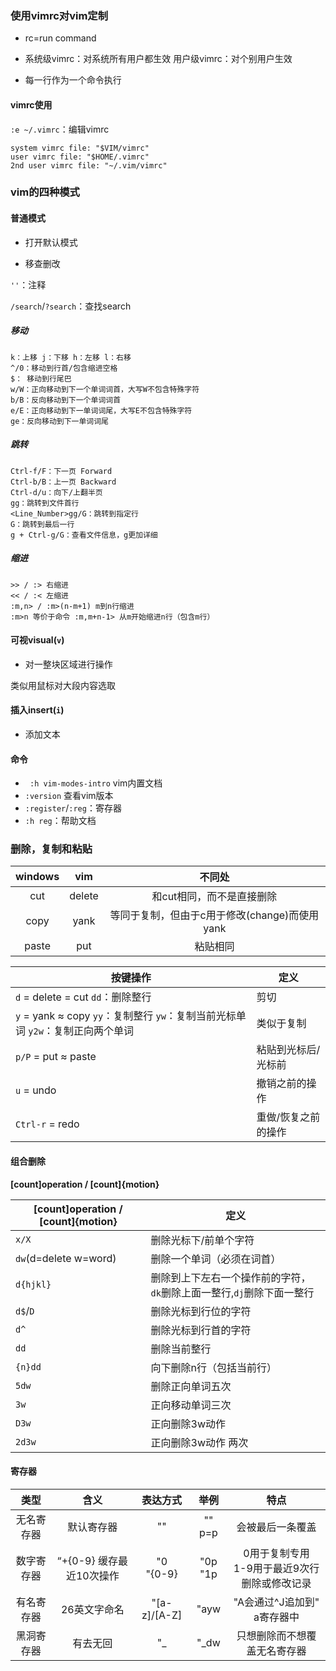 ### 使用vimrc对vim定制

- rc=run command

- 系统级vimrc：对系统所有用户都生效 用户级vimrc：对个别用户生效

- 每一行作为一个命令执行

#### vimrc使用

```:e ~/.vimrc```：编辑vimrc

```
system vimrc file: "$VIM/vimrc"
user vimrc file: "$HOME/.vimrc"
2nd user vimrc file: "~/.vim/vimrc"
```



### vim的四种模式

#### 普通模式

- 打开默认模式

- 移查删改

```''```：注释

```/search```/```?search```：查找search

##### 移动

```shell
k：上移 j：下移 h：左移 l：右移
^/0：移动到行首/包含缩进空格
$： 移动到行尾巴
w/W：正向移动到下一个单词词首，大写W不包含特殊字符
b/B：反向移动到下一个单词词首
e/E：正向移动到下一单词词尾，大写E不包含特殊字符
ge：反向移动到下一单词词尾
```

##### 跳转

```shell
Ctrl-f/F：下一页 Forward
Ctrl-b/B：上一页 Backward
Ctrl-d/u：向下/上翻半页
gg：跳转到文件首行
<Line_Number>gg/G：跳转到指定行
G：跳转到最后一行
g + Ctrl-g/G：查看文件信息，g更加详细
```

##### 缩进

```
>> / :> 右缩进
<< / :< 左缩进
:m,n> / :m>(n-m+1) m到n行缩进
:m>n 等价于命令 :m,m+n-1> 从m开始缩进n行（包含m行）
```

#### 可视visual(```v```)

- 对一整块区域进行操作

类似用鼠标对大段内容选取

#### 插入insert(```i```)

- 添加文本

#### 命令

- ``` :h vim-modes-intro``` vim内置文档
- ```:version``` 查看vim版本
- ```:register```/```:reg```：寄存器
- ```:h reg```：帮助文档



### 删除，复制和粘贴

| windows |  vim   |                    不同处                     |
| :-----: | :----: | :-------------------------------------------: |
|   cut   | delete |           和cut相同，而不是直接删除           |
|  copy   |  yank  | 等同于复制，但由于c用于修改(change)而使用yank |
|  paste  |  put   |                   粘贴相同                    |

| 按键操作                                                     | 定义                |
| ------------------------------------------------------------ | ------------------- |
| ```d``` = delete = cut ```dd```：删除整行                    | 剪切                |
| ```y``` = yank ≈ copy ```yy```：复制整行 ```yw```：复制当前光标单词 ```y2w```：复制正向两个单词 | 类似于复制          |
| ```p/P``` = put ≈ paste                                      | 粘贴到光标后/光标前 |
| ```u``` = undo                                               | 撤销之前的操作      |
| ```Ctrl-r``` = redo                                          | 重做/恢复之前的操作 |

#### 组合删除

**[count]operation / [count]{motion}**

| [count]operation / [count]{motion} | 定义                                                         |
| ---------------------------------- | ------------------------------------------------------------ |
| ```x/X```                          | 删除光标下/前单个字符                                        |
| ```dw```(d=delete w=word)          | 删除一个单词（必须在词首）                                   |
| ```d{hjkl}```                      | 删除到上下左右一个操作前的字符，```dk```删除上面一整行,```dj```删除下面一整行 |
| ```d$```/```D```                   | 删除光标到行位的字符                                         |
| ```d^```                           | 删除光标到行首的字符                                         |
| ```dd```                           | 删除当前整行                                                 |
| ```{n}dd```                        | 向下删除n行（包括当前行）                                    |
| ```5dw```                          | 删除正向单词五次                                             |
| ```3w```                           | 正向移动单词三次                                             |
| ```D3w```                          | 正向删除3w动作                                               |
| ```2d3w```                         | 正向删除3w动作 两次                                          |

#### 寄存器

|    类型    |           含义           |    表达方式    |     举例     |                       特点                        |
| :--------: | :----------------------: | :------------: | :----------: | :-----------------------------------------------: |
| 无名寄存器 |        默认寄存器        |       ""       |    "" p=p    |                 会被最后一条覆盖                  |
| 数字寄存器 | “+{0-9} 缓存最近10次操作 | "0<br />"{0-9} | "0p<br />"1p | 0用于复制专用<br />1-9用于最近9次行删除或修改记录 |
| 有名寄存器 |       26英文字命名       |  "[a-z]/[A-Z]  |     "ayw     |            "A会通过^J追加到" a寄存器中            |
| 黑洞寄存器 |         有去无回         |       "_       |     "_dw     |           只想删除而不想覆盖无名寄存器            |







